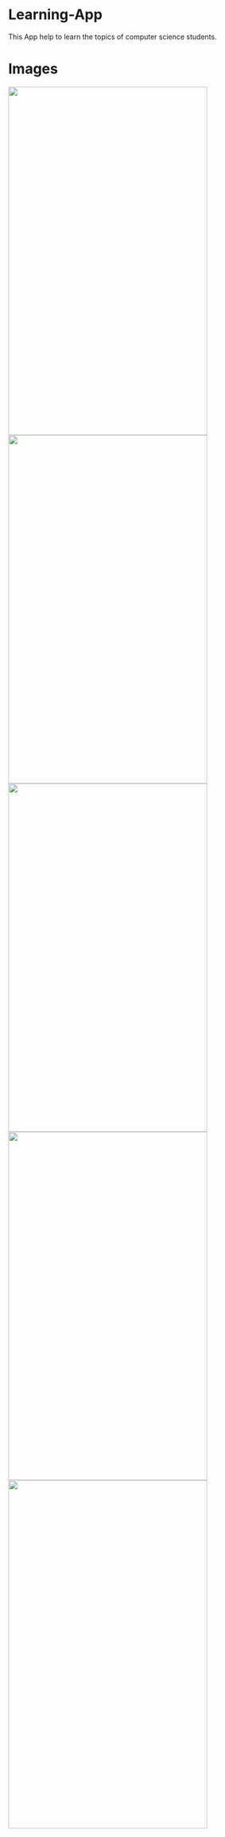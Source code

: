 # Learning-App
This App help to learn the topics of computer science students.

# Images

<img src="https://github.com/hemangdevaliya/Learning-App/assets/107172242/a5045553-be50-4c5d-89f0-072cf86ca6c9" height=700 width=400>

<img src="https://github.com/hemangdevaliya/Learning-App/assets/107172242/297124f1-ff92-4716-bbe2-f24b8570e2f0" height=700 width=400>

<img src="https://github.com/hemangdevaliya/Learning-App/assets/107172242/ebb30384-439c-49d3-b3c2-29f7eccbd215" height=700 width=400>

<img src="https://github.com/hemangdevaliya/Learning-App/assets/107172242/216f9eb0-de13-4cf8-9a6b-35beb0f6b2fa" height=700 width=400>

<img src="https://github.com/hemangdevaliya/Learning-App/assets/107172242/598638ab-9096-4bf2-ba2e-9b76b5c92404" height=700 width=400>

